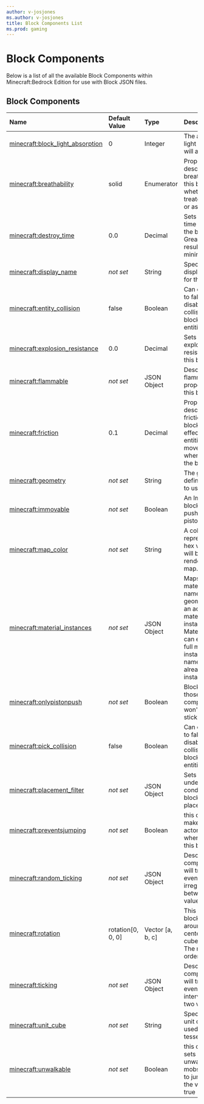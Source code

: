 ```yaml
---
author: v-josjones
ms.author: v-josjones
title: Block Components List
ms.prod: gaming
---
```


# Block Components

Below is a list of all the available Block Components within Minecraft:Bedrock Edition for use with Block JSON files.

## Block Components

|Name |Default Value  |Type  |Description  |
|:----------|:----------|:----------|:----------|
|[minecraft:block_light_absorption](BlockComponents/minecraftBlock_block_light_absorption.md)| 0| Integer|  The amount of light this block will absorb. |
|[minecraft:breathability](BlockComponents/minecraftBlock_breathability.md)| solid| Enumerator|  Property describing the breathability of this block and whether it is treated as a solid or as air. |
|[minecraft:destroy_time](BlockComponents/minecraftBlock_destroy_time.md)| 0.0| Decimal| Sets the destroy time property for the block. Greater numbers result in greater mining times. |
|[minecraft:display_name](BlockComponents/minecraftBlock_display_name.md)|*not set* | String|  Specifies the display name id for the block.|
|[minecraft:entity_collision](BlockComponents/minecratBlock_entity_collision.md)| false| Boolean|  Can only be set to false, it disables the collision of the block with entities.|
|[minecraft:explosion_resistance](BlockComponents/minecraftBlock_explosion_resistance.md)| 0.0| Decimal|  Sets the explosion resistance for this block. |
|[minecraft:flammable](BlockComponents/minecraftBlock_flammable.md)|*not set* | JSON Object| Describes the flammable properties for this block.|
|[minecraft:friction](BlockComponents/minecraftBlock_friction.md)| 0.1| Decimal| Property describing the friction for this block. Friction effects an entities movements when it walks on the block.|
|[minecraft:geometry](BlockComponents/minecraftBlock_geometry.md)|*not set* | String| The geometry definition name to use. |
| [minecraft:immovable](BlockComponents/minecraftBlock_immovable.md)|*not set* | Boolean| An Immovable block cannot be pushed by pistons |
|[minecraft:map_color](BlockComponents/minecraftBlock_map_color.md)|*not set* | String|  A color represented as a hex value. This will be the color rendered to a map. |
|[minecraft:material_instances](BlockComponents/minecraftBlock_material_instances.md)|*not set* | JSON Object|  Maps face or material_instance names in a geometry file to an actual material instance. Material instance can either be a full material instance or a name to another already defined instance |
|[minecraft:onlypistonpush](BlockComponents/minecraftBlock_onlypistonpush.md)|*not set* | Boolean| Blocks with those components won't stick to stickyPistons |
|[minecraft:pick_collision](BlockComponents/minecraftBlock_pick_collision.md)| false| Boolean|  Can only be set to false, it disables the collision of the block with entities|
|[minecraft:placement_filter](BlockComponents/minecraftBlock_placement_filter.md)|*not set* | JSON Object|  Sets rules for under what conditions the block can be placed/survive|
|[minecraft:preventsjumping](BlockComponents/minecraftBlock_preventsjumping.md)|*not set* | Boolean| this component makes it so actors can't jump when walking on this block |
|[minecraft:random_ticking](BlockComponents/minecraftBlock_random_ticking.md)|*not set* |JSON Object| Describes the component that will trigger an even at a irregular interval between two values|
|[minecraft:rotation](BlockComponents/minecraftBlock_rotation.md)| rotation[0, 0, 0]| Vector [a, b, c]| This is the block's rotation around the center of the cube in degrees. The rotation order is x-y-z. |
|[minecraft:ticking](BlockComponents/minecraftBlock_ticking.md)|*not set* |JSON Object|  Describes the component that will trigger an even at a regular interval between two values|
|[minecraft:unit_cube](BlockComponents/minecraftBlock_unit_cube.md)|*not set* | String| Specifies that a unit cube is to be used with tessellation. |
|[minecraft:unwalkable](BlockComponents/minecraftBlock_unwalkable.md)|*not set* | Boolean|  this component sets a block as unwalkable. Most mobs will not try to jump over it if the value is set to true |
